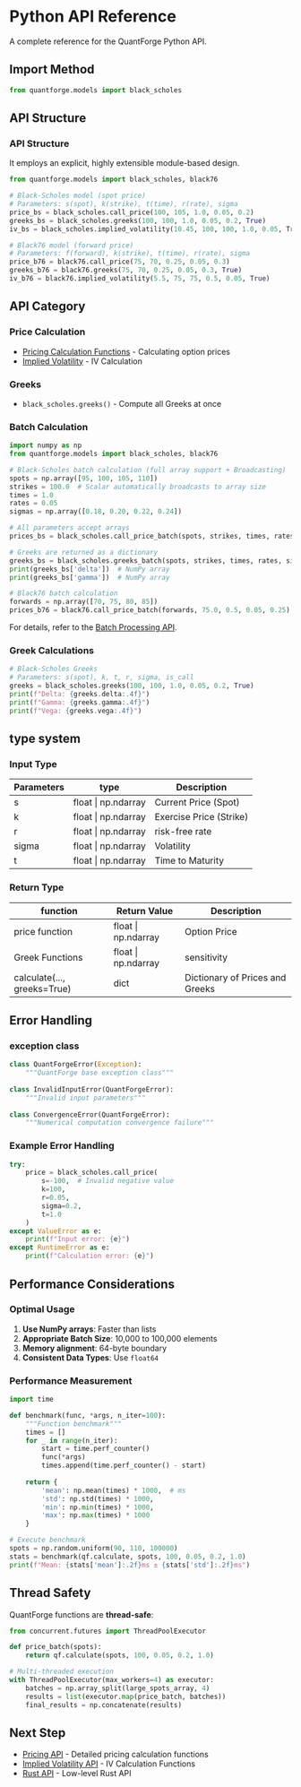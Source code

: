 # Python API Reference

A complete reference for the QuantForge Python API.

## Import Method

```python
from quantforge.models import black_scholes
```

## API Structure

### API Structure

It employs an explicit, highly extensible module-based design.

```python
from quantforge.models import black_scholes, black76

# Black-Scholes model (spot price)
# Parameters: s(spot), k(strike), t(time), r(rate), sigma
price_bs = black_scholes.call_price(100, 105, 1.0, 0.05, 0.2)
greeks_bs = black_scholes.greeks(100, 100, 1.0, 0.05, 0.2, True)
iv_bs = black_scholes.implied_volatility(10.45, 100, 100, 1.0, 0.05, True)

# Black76 model (forward price)
# Parameters: f(forward), k(strike), t(time), r(rate), sigma
price_b76 = black76.call_price(75, 70, 0.25, 0.05, 0.3)
greeks_b76 = black76.greeks(75, 70, 0.25, 0.05, 0.3, True)
iv_b76 = black76.implied_volatility(5.5, 75, 75, 0.5, 0.05, True)
```


## API Category

### Price Calculation
- [Pricing Calculation Functions](pricing.md) - Calculating option prices
- [Implied Volatility](implied_vol.md) - IV Calculation

### Greeks
- `black_scholes.greeks()` - Compute all Greeks at once

### Batch Calculation

```python
import numpy as np
from quantforge.models import black_scholes, black76

# Black-Scholes batch calculation (full array support + Broadcasting)
spots = np.array([95, 100, 105, 110])
strikes = 100.0  # Scalar automatically broadcasts to array size
times = 1.0
rates = 0.05
sigmas = np.array([0.18, 0.20, 0.22, 0.24])

# All parameters accept arrays
prices_bs = black_scholes.call_price_batch(spots, strikes, times, rates, sigmas)

# Greeks are returned as a dictionary
greeks_bs = black_scholes.greeks_batch(spots, strikes, times, rates, sigmas, is_calls=True)
print(greeks_bs['delta'])  # NumPy array
print(greeks_bs['gamma'])  # NumPy array

# Black76 batch calculation
forwards = np.array([70, 75, 80, 85])
prices_b76 = black76.call_price_batch(forwards, 75.0, 0.5, 0.05, 0.25)
```

For details, refer to the [Batch Processing API](batch_processing.md).

### Greek Calculations

```python
# Black-Scholes Greeks
# Parameters: s(spot), k, t, r, sigma, is_call
greeks = black_scholes.greeks(100, 100, 1.0, 0.05, 0.2, True)
print(f"Delta: {greeks.delta:.4f}")
print(f"Gamma: {greeks.gamma:.4f}")
print(f"Vega: {greeks.vega:.4f}")
```

## type system

### Input Type

| Parameters | type | Description |
|-----------|-----|------|
| s | float \| np.ndarray | Current Price (Spot) |
| k | float \| np.ndarray | Exercise Price (Strike) |
| r | float \| np.ndarray | risk-free rate |
| sigma | float \| np.ndarray | Volatility |
| t | float \| np.ndarray | Time to Maturity |

### Return Type

| function | Return Value | Description |
|------|--------|------|
| price function | float \| np.ndarray | Option Price |
| Greek Functions | float \| np.ndarray | sensitivity |
| calculate(..., greeks=True) | dict | Dictionary of Prices and Greeks |

## Error Handling

### exception class

```python
class QuantForgeError(Exception):
    """QuantForge base exception class"""
    
class InvalidInputError(QuantForgeError):
    """Invalid input parameters"""
    
class ConvergenceError(QuantForgeError):
    """Numerical computation convergence failure"""
```

### Example Error Handling

```python
try:
    price = black_scholes.call_price(
        s=-100,  # Invalid negative value
        k=100,
        r=0.05,
        sigma=0.2,
        t=1.0
    )
except ValueError as e:
    print(f"Input error: {e}")
except RuntimeError as e:
    print(f"Calculation error: {e}")
```

## Performance Considerations

### Optimal Usage

1. **Use NumPy arrays**: Faster than lists
2. **Appropriate Batch Size**: 10,000 to 100,000 elements
3. **Memory alignment**: 64-byte boundary
4. **Consistent Data Types**: Use `float64`

### Performance Measurement

```python
import time

def benchmark(func, *args, n_iter=100):
    """Function benchmark"""
    times = []
    for _ in range(n_iter):
        start = time.perf_counter()
        func(*args)
        times.append(time.perf_counter() - start)
    
    return {
        'mean': np.mean(times) * 1000,  # ms
        'std': np.std(times) * 1000,
        'min': np.min(times) * 1000,
        'max': np.max(times) * 1000
    }

# Execute benchmark
spots = np.random.uniform(90, 110, 100000)
stats = benchmark(qf.calculate, spots, 100, 0.05, 0.2, 1.0)
print(f"Mean: {stats['mean']:.2f}ms ± {stats['std']:.2f}ms")
```

## Thread Safety

QuantForge functions are **thread-safe**:

```python
from concurrent.futures import ThreadPoolExecutor

def price_batch(spots):
    return qf.calculate(spots, 100, 0.05, 0.2, 1.0)

# Multi-threaded execution
with ThreadPoolExecutor(max_workers=4) as executor:
    batches = np.array_split(large_spots_array, 4)
    results = list(executor.map(price_batch, batches))
    final_results = np.concatenate(results)
```

## Next Step

- [Pricing API](pricing.md) - Detailed pricing calculation functions
- [Implied Volatility API](implied_vol.md) - IV Calculation Functions
- [Rust API](../rust/index.md) - Low-level Rust API
